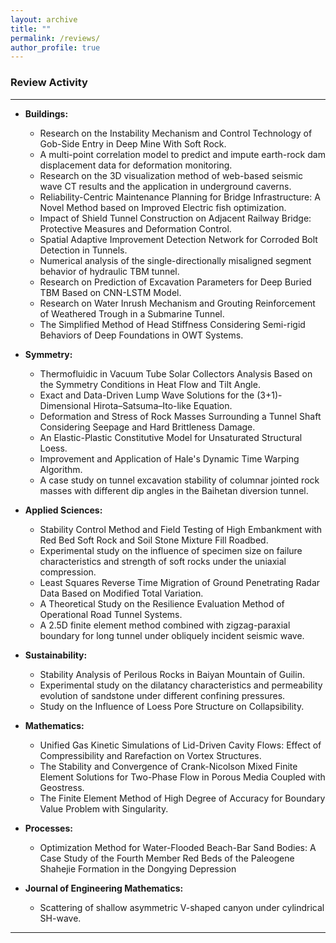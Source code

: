 ```yaml
---
layout: archive
title: ""
permalink: /reviews/
author_profile: true
---
```


### Review Activity
___

* **Buildings:**
  * Research on the Instability Mechanism and Control Technology of Gob-Side Entry in Deep Mine With Soft Rock.
  * A multi-point correlation model to predict and impute earth-rock dam displacement data for deformation monitoring.
  * Research on the 3D visualization method of web-based seismic wave CT results and the application in underground caverns.
  * Reliability-Centric Maintenance Planning for Bridge Infrastructure: A Novel Method based on Improved Electric fish optimization.
  * Impact of Shield Tunnel Construction on Adjacent Railway Bridge: Protective Measures and Deformation Control.
  * Spatial Adaptive Improvement Detection Network for Corroded Bolt Detection in Tunnels.
  * Numerical analysis of the single-directionally misaligned segment behavior of hydraulic TBM tunnel.
  * Research on Prediction of Excavation Parameters for Deep Buried TBM Based on CNN-LSTM Model.
  * Research on Water Inrush Mechanism and Grouting Reinforcement of Weathered Trough in a Submarine Tunnel.
  * The Simplified Method of Head Stiffness Considering Semi-rigid Behaviors of Deep Foundations in OWT Systems.



* **Symmetry:**
  * Thermofluidic in Vacuum Tube Solar Collectors Analysis Based on the Symmetry Conditions in Heat Flow and Tilt Angle.
  * Exact and Data-Driven Lump Wave Solutions for the (3+1)-Dimensional Hirota–Satsuma–Ito-like Equation.
  * Deformation and Stress of Rock Masses Surrounding a Tunnel Shaft Considering Seepage and Hard Brittleness Damage.
  * An Elastic-Plastic Constitutive Model for Unsaturated Structural Loess.
  * Improvement and Application of Hale's Dynamic Time Warping Algorithm.
  * A case study on tunnel excavation stability of columnar jointed rock masses with different dip angles in the Baihetan diversion tunnel.



* **Applied Sciences:**
  * Stability Control Method and Field Testing of High Embankment with Red Bed Soft Rock and Soil Stone Mixture Fill Roadbed.
  * Experimental study on the influence of specimen size on failure characteristics and strength of soft rocks under the uniaxial compression.
  * Least Squares Reverse Time Migration of Ground Penetrating Radar Data Based on Modified Total Variation.
  * A Theoretical Study on the Resilience Evaluation Method of Operational Road Tunnel Systems.
  * A 2.5D finite element method combined with zigzag-paraxial boundary for long tunnel under obliquely incident seismic wave.

  

* **Sustainability:**
  * Stability Analysis of Perilous Rocks in Baiyan Mountain of Guilin.
  * Experimental study on the dilatancy characteristics and permeability evolution of sandstone under different confining pressures.
  * Study on the Influence of Loess Pore Structure on Collapsibility.


  
* **Mathematics:**
  * Unified Gas Kinetic Simulations of Lid-Driven Cavity Flows: Effect of Compressibility and Rarefaction on Vortex Structures.
  * The Stability and Convergence of Crank-Nicolson Mixed Finite Element Solutions for Two-Phase Flow in Porous Media Coupled with Geostress.
  * The Finite Element Method of High Degree of Accuracy for Boundary Value Problem with Singularity.

  
* **Processes:**
  * Optimization Method for Water-Flooded Beach-Bar Sand Bodies: A Case Study of the Fourth Member Red Beds of the Paleogene Shahejie Formation in the Dongying Depression


* **Journal of Engineering Mathematics:**
  * Scattering of shallow asymmetric V-shaped canyon under cylindrical SH-wave.
 
 
___

